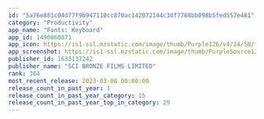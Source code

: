 ```yaml
---
id: "5a76e881c04d77f9b947110cc870ac142072144c3df7768bb098b5fed557e481"
category: "Productivity"
app_name: "Fonts: Keyboard"
app_id: 1490060871
app_icon: https://is1-ssl.mzstatic.com/image/thumb/Purple126/v4/24/58/f3/2458f3b3-6bc9-e30c-fdc0-316074dd8d18/AppIcon-0-0-1x_U007emarketing-0-0-0-7-0-0-sRGB-0-0-0-GLES2_U002c0-512MB-85-220-0-0.png/1024x1024bb.png
app_screenshot: https://is1-ssl.mzstatic.com/image/thumb/PurpleSource126/v4/60/10/c9/6010c999-bcf7-5e03-afdb-7602ab6f2efd/6e0cf009-520c-4506-a7c5-ce521a95f2eb_1.jpg/1284x2778bb.png
publisher_id: 1633137242
publisher_name: "SCI BRONZE FILMS LIMITED"
rank: 364
most_recent_release: 2023-03-08 00:00:00
release_count_in_past_year: 1
release_count_in_past_year_category: 15
release_count_in_past_year_top_in_category: 29
---
```

